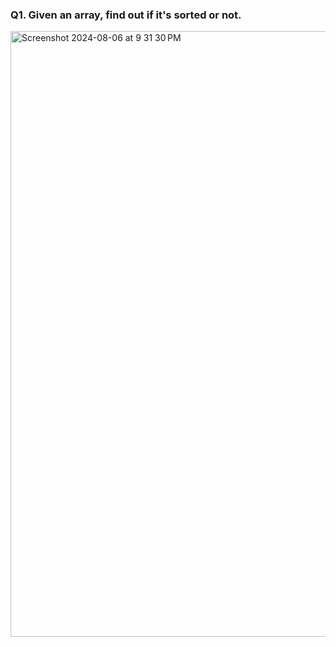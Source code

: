 ### Q1. Given an array, find out if it's sorted or not.

<img width="969" alt="Screenshot 2024-08-06 at 9 31 30 PM" src="https://github.com/user-attachments/assets/ee0338e5-ffea-40ce-826d-d8d0e57da902">

